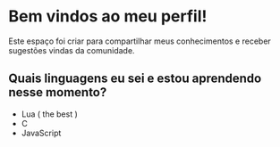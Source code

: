 # Bem vindos ao meu perfil!

Este espaço foi criar para compartilhar meus conhecimentos e receber sugestões vindas da comunidade.

## Quais linguagens eu sei e estou aprendendo nesse momento?

 - Lua ( the best )
 - C
 - JavaScript
 
 
 
